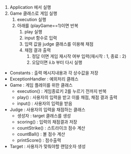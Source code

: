 1. Application 에서 실행
2. Game 클래스로 게임 실행 
   1. execution 실행
   2. 아래를 (playGame==1)이면 반복
      1. play 실행
      2. input 함수로 입력
      3. 입력 값을 judge 클래스를 이용해 채점
      4. 채점 결과 출력
         1. 정답 이면 게임 재시작 여부 입력(재시작 : 1, 종료 : 2)
         2. 오답이면 ii.b 부터 다시 실행



- Constants : 출력 메시지내용과 각 상수값을 저장
- ExceptionHandler : 예외처리 클래스
- Game : 게임 플레이를 위한 클래스 
  - execution() : 게임종료키 2를 누르기 전까지 반복
  - play() : 사용자의 입력을 받고 이를 채점, 채점 결과 출력
  - input() : 사용자의 입력을 받음
- Judge : 사용자의 입력을 채점하는 클래스
  - 생성자 : target 클래스를 생성
  - scoring() : 입력의 채점결과 저장
  - countStrike() : 스트라이크 점수 계산
  - countBall() : 볼 점수 계산
  - printScore() : 점수출력
- Target : 사용자가 맞춰야할 랜덤숫자 생성
